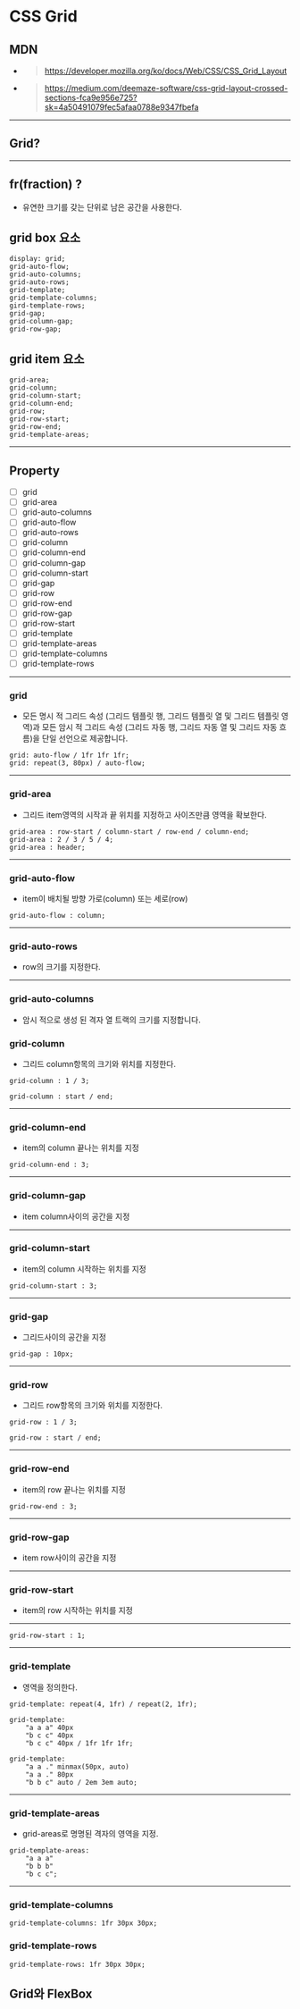 # CSS Grid
## MDN 
- > https://developer.mozilla.org/ko/docs/Web/CSS/CSS_Grid_Layout
- > https://medium.com/deemaze-software/css-grid-layout-crossed-sections-fca9e956e725?sk=4a50491079fec5afaa0788e9347fbefa

***

## Grid? 

***

## fr(fraction) ?
* 유연한 크기를 갖는 단위로 남은 공간을 사용한다.

## grid box 요소
>
    display: grid;
    grid-auto-flow;
    grid-auto-columns;
    grid-auto-rows;
    grid-template;
    grid-template-columns;
    gird-template-rows;
    grid-gap;
    grid-column-gap;
    grid-row-gap;

## grid item 요소
>
    grid-area;
    grid-column;
    grid-column-start;
    grid-column-end;
    grid-row;
    grid-row-start;
    grid-row-end;
    grid-template-areas;
***

## Property

- [ ] grid
- [ ] grid-area
- [ ] grid-auto-columns
- [ ] grid-auto-flow
- [ ] grid-auto-rows
- [ ] grid-column
- [ ] grid-column-end
- [ ] grid-column-gap
- [ ] grid-column-start
- [ ] grid-gap
- [ ] grid-row
- [ ] grid-row-end
- [ ] grid-row-gap
- [ ] grid-row-start
- [ ] grid-template
- [ ] grid-template-areas
- [ ] grid-template-columns
- [ ] grid-template-rows

***

### grid
* 모든 명시 적 그리드 속성 (그리드 템플릿 행, 그리드 템플릿 열 및 그리드 템플릿 영역)과 모든 암시 적 그리드 속성 (그리드 자동 행, 그리드 자동 열 및 그리드 자동 흐름)을 단일 선언으로 제공합니다.

>
    grid: auto-flow / 1fr 1fr 1fr;
    grid: repeat(3, 80px) / auto-flow;
***

### grid-area
* 그리드 item영역의 시작과 끝 위치를 지정하고 사이즈만큼 영역을 확보한다.
>
    grid-area : row-start / column-start / row-end / column-end;
    grid-area : 2 / 3 / 5 / 4;
    grid-area : header;

***

### grid-auto-flow
* item이 배치될 방향 가로(column) 또는 세로(row)
>
    grid-auto-flow : column;
***

### grid-auto-rows
* row의 크기를 지정한다.

***

### grid-auto-columns
* 암시 적으로 생성 된 격자 열 트랙의 크기를 지정합니다.

### grid-column
* 그리드 column항목의 크기와 위치를 지정한다.
>
    grid-column : 1 / 3;
    
    grid-column : start / end;
***
### grid-column-end
* item의 column 끝나는 위치를 지정
>
    grid-column-end : 3;

***
### grid-column-gap
* item column사이의 공간을 지정

***

### grid-column-start
* item의 column 시작하는 위치를 지정
>
    grid-column-start : 3;
***
### grid-gap
* 그리드사이의 공간을 지정

>
    grid-gap : 10px;
***

### grid-row
* 그리드 row항목의 크기와 위치를 지정한다.
>
    grid-row : 1 / 3;
    
    grid-row : start / end;
***
### grid-row-end
* item의 row 끝나는 위치를 지정

>
    grid-row-end : 3;
***

### grid-row-gap
* item row사이의 공간을 지정
***

### grid-row-start
* item의 row 시작하는 위치를 지정

***
>
    grid-row-start : 1;
***
### grid-template
* 영역을 정의한다.

>
    grid-template: repeat(4, 1fr) / repeat(2, 1fr);

    grid-template: 
        "a a a" 40px
        "b c c" 40px
        "b c c" 40px / 1fr 1fr 1fr;

    grid-template: 
        "a a ." minmax(50px, auto)
        "a a ." 80px
        "b b c" auto / 2em 3em auto;
***
### grid-template-areas
* grid-areas로 명명된 격자의 영역을 지정.

>
    grid-template-areas: 
        "a a a"
        "b b b"
        "b c c"; 
***

### grid-template-columns
>
    grid-template-columns: 1fr 30px 30px;
    
### grid-template-rows
>
    grid-template-rows: 1fr 30px 30px;

## Grid와 FlexBox